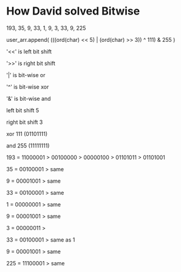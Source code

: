 How David solved Bitwise
========================

193, 35, 9, 33, 1, 9, 3, 33, 9, 225

user_arr.append( (((ord(char) << 5) | (ord(char) >> 3)) ^ 111) & 255 )

'<<' is left bit shift

'>>' is right bit shift

'|' is bit-wise or

'^' is bit-wise xor

'&' is bit-wise and

left bit shift 5

right bit shift 3

xor 111 (01101111)

and 255 (11111111)




193 = 11000001 > 00100000 > 00000100 > 01101011 > 01101001

35 = 00100001 > same

9 = 00001001 > same

33 = 00100001 > same

1 = 00000001 > same

9 = 00001001 > same

3 = 00000011 > 

33 = 00100001 > same as 1

9 = 00001001 > same

225 = 11100001 > same
